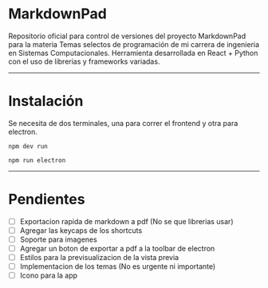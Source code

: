 # MarkdownPad

Repositorio oficial para control de versiones del proyecto MarkdownPad para la materia Temas selectos de programación de mi carrera de ingenieria en Sistemas Computacionales. Herramienta desarrollada en React + Python con el uso de librerias y frameworks variadas.

***

# Instalación

Se necesita de dos terminales, una para correr el frontend y otra para electron.

```shell
npm dev run
```

```shell
npm run electron
```

***

# Pendientes

- [ ] Exportacion rapida de markdown a pdf (No se que librerias usar)
- [ ] Agregar las keycaps de los shortcuts
- [ ] Soporte para imagenes
- [ ] Agregar un boton de exportar a pdf a la toolbar de electron
- [ ] Estilos para la previsualizacion de la vista previa
- [ ] Implementacion de los temas (No es urgente ni importante)
- [ ] Icono para la app
